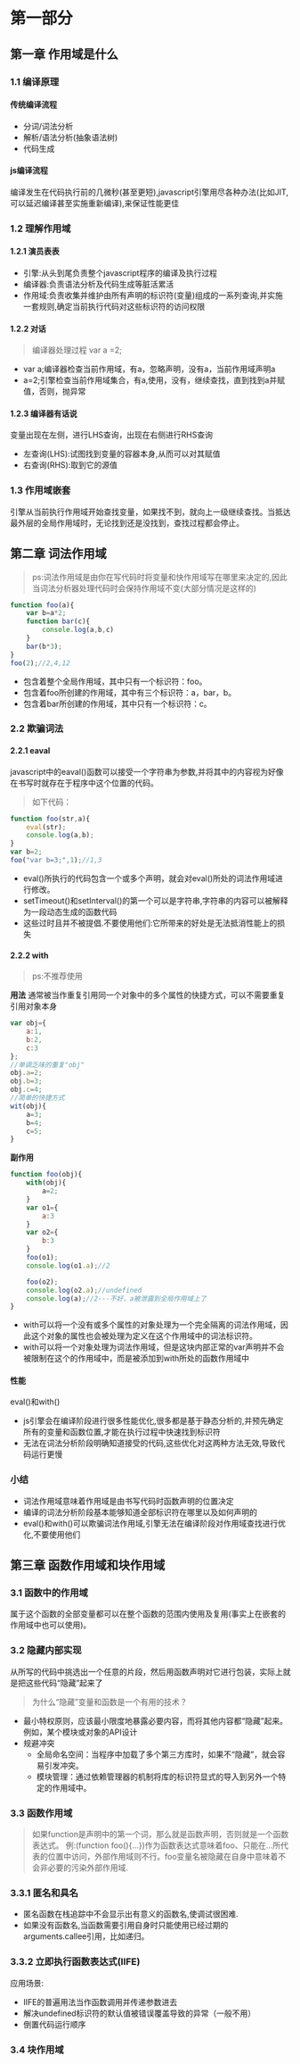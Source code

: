 # 第一部分
## 第一章 作用域是什么
### 1.1 编译原理
#### 传统编译流程
- 分词/词法分析
- 解析/语法分析(抽象语法树)
- 代码生成
#### js编译流程
编译发生在代码执行前的几微秒(甚至更短),javascript引擎用尽各种办法(比如JIT,可以延迟编译甚至实施重新编译),来保证性能更佳
### 1.2 理解作用域
#### 1.2.1 演员表表
- 引擎:从头到尾负责整个javascript程序的编译及执行过程
- 编译器:负责语法分析及代码生成等脏活累活
- 作用域:负责收集并维护由所有声明的标识符(变量)组成的一系列查询,并实施一套规则,确定当前执行代码对这些标识符的访问权限
#### 1.2.2 对话
> 编译器处理过程 var a =2;
- var a;编译器检查当前作用域，有a，忽略声明，没有a，当前作用域声明a
- a=2;引擎检查当前作用域集合，有a,使用，没有，继续查找，直到找到a并赋值，否则，抛异常
#### 1.2.3 编译器有话说
变量出现在左侧，进行LHS查询，出现在右侧进行RHS查询
- 左查询(LHS):试图找到变量的容器本身,从而可以对其赋值
- 右查询(RHS):取到它的源值
### 1.3 作用域嵌套
引擎从当前执行作用域开始查找变量，如果找不到，就向上一级继续查找。当抵达最外层的全局作用域时，无论找到还是没找到，查找过程都会停止。
## 第二章 词法作用域
> ps:词法作用域是由你在写代码时将变量和快作用域写在哪里来决定的,因此当词法分析器处理代码时会保持作用域不变(大部分情况是这样的)
```javascript
function foo(a){
    var b=a*2;
    function bar(c){
        console.log(a,b,c)
    }
    bar(b*3);
}
foo(2);//2,4,12
```
- 包含着整个全局作用域，其中只有一个标识符：foo。
- 包含着foo所创建的作用域，其中有三个标识符：a，bar，b。
- 包含着bar所创建的作用域，其中只有一个标识符：c。
### 2.2 欺骗词法
#### 2.2.1 eaval
javascript中的eaval()函数可以接受一个字符串为参数,并将其中的内容视为好像在书写时就存在于程序中这个位置的代码。
>如下代码：
```js
function foo(str,a){
    eval(str);
    console.log(a,b);
}
var b=2;
foo("var b=3;",1);//1,3
```
- eval()所执行的代码包含一个或多个声明，就会对eval()所处的词法作用域进行修改。
- setTimeout()和setInterval()的第一个可以是字符串,字符串的内容可以被解释为一段动态生成的函数代码
- 这些过时且并不被提倡.不要使用他们:它所带来的好处是无法抵消性能上的损失
#### 2.2.2 with
>ps:不推荐使用

**用法**
通常被当作重复引用同一个对象中的多个属性的快捷方式，可以不需要重复引用对象本身

```js
var obj={
    a:1,
    b:2,
    c:3
};
//单调乏味的重复"obj"
obj.a=2;
obj.b=3;
obj.c=4;
//简单的快捷方式
wit(obj){
    a=3;
    b=4;
    c=5;
}
```
**副作用**

```js
function foo(obj){
    with(obj){
        a=2;
    }
    var o1={
        a:3
    }
    var o2={
        b:3
    }
    foo(o1);
    console.log(o1.a);//2

    foo(o2);
    console.log(o2.a);//undefined
    console.log(a);//2---不好，a被泄露到全局作用域上了
}
```
- with可以将一个没有或多个属性的对象处理为一个完全隔离的词法作用域，因此这个对象的属性也会被处理为定义在这个作用域中的词法标识符。
- with可以将一个对象处理为词法作用域，但是这块内部正常的var声明并不会被限制在这个的作用域中，而是被添加到with所处的函数作用域中
#### 性能
eval()和with()
- js引擎会在编译阶段进行很多性能优化,很多都是基于静态分析的,并预先确定所有的变量和函数位置,才能在执行过程中快速找到标识符
- 无法在词法分析阶段明确知道接受的代码,这些优化对这两种方法无效,导致代码运行更慢

### 小结
- 词法作用域意味着作用域是由书写代码时函数声明的位置决定
- 编译的词法分析阶段基本能够知道全部标识符在哪里以及如何声明的
- eval()和with()可以欺骗词法作用域,引擎无法在编译阶段对作用域查找进行优化,不要使用他们

## 第三章 函数作用域和块作用域
### 3.1 函数中的作用域
属于这个函数的全部变量都可以在整个函数的范围内使用及复用(事实上在嵌套的作用域中也可以使用)。
### 3.2 隐藏内部实现
从所写的代码中挑选出一个任意的片段，然后用函数声明对它进行包装，实际上就是把这些代码“隐藏”起来了
> 为什么“隐藏”变量和函数是一个有用的技术？
- 最小特权原则，应该最小限度地暴露必要内容，而将其他内容都“隐藏”起来。例如，某个模块或对象的API设计
- 规避冲突
    - 全局命名空间：当程序中加载了多个第三方库时，如果不“隐藏”，就会容易引发冲突。
    - 模块管理：通过依赖管理器的机制将库的标识符显式的导入到另外一个特定的作用域中。
### 3.3 函数作用域

> 如果function是声明中的第一个词，那么就是函数声明，否则就是一个函数表达式。
> 例:(function foo(){...})作为函数表达式意味着foo、只能在...所代表的位置中访问，外部作用域则不行。foo变量名被隐藏在自身中意味着不会非必要的污染外部作用域.

### 3.3.1 匿名和具名
- 匿名函数在栈追踪中不会显示出有意义的函数名,使调试很困难.
- 如果没有函数名,当函数需要引用自身时只能使用已经过期的arguments.callee引用，比如递归。

### 3.3.2 立即执行函数表达式(IIFE)

应用场景:
- IIFE的普遍用法当作函数调用并传递参数进去
- 解决undefined标识符的默认值被错误覆盖导致的异常（一般不用）
- 倒置代码运行顺序

### 3.4 块作用域


